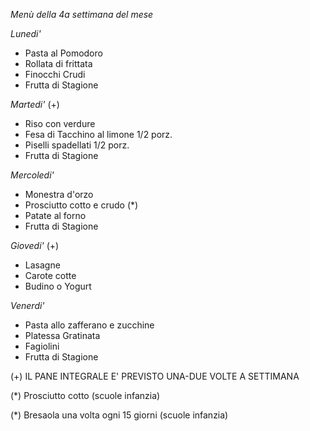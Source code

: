 _Menù della 4a settimana del mese_

*Lunedi'*

 - Pasta al Pomodoro
 - Rollata di frittata
 - Finocchi Crudi
 - Frutta di Stagione

*Martedi'* (+)

 - Riso con verdure
 - Fesa di Tacchino al limone 1/2 porz. 
 - Piselli spadellati 1/2 porz.
 - Frutta di Stagione

*Mercoledi'*

 - Monestra d'orzo
 - Prosciutto cotto e crudo (*)
 - Patate al forno
 - Frutta di Stagione

*Giovedi'* (+)

 - Lasagne
 - Carote cotte
 - Budino o Yogurt

*Venerdi'*

 - Pasta allo zafferano e zucchine
 - Platessa Gratinata
 - Fagiolini
 - Frutta di Stagione

(+) IL PANE INTEGRALE E' PREVISTO UNA-DUE VOLTE A SETTIMANA

(*) Prosciutto cotto (scuole infanzia)

(*) Bresaola una volta ogni 15 giorni (scuole infanzia)

